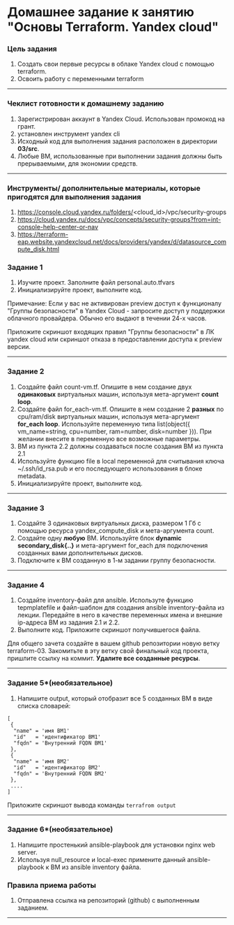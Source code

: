 # Домашнее задание к занятию "Основы Terraform. Yandex cloud"

### Цель задания

1. Создать свои первые ресурсы в облаке Yandex cloud с помощью terraform.
2. Освоить работу с переменными terraform

------

### Чеклист готовности к домашнему заданию

1. Зарегистрирован аккаунт в Yandex Cloud. Использован промокод на грант.
2. установлен инструмент yandex cli
3. Исходный код для выполнения задания расположен в директории **03/src**.
4. Любые ВМ, использованные при выполнении задания должны быть прерываемыми, для экономии средств.

------

### Инструменты/ дополнительные материалы, которые пригодятся для выполнения задания

1. https://console.cloud.yandex.ru/folders/<cloud_id>/vpc/security-groups
2. https://cloud.yandex.ru/docs/vpc/concepts/security-groups?from=int-console-help-center-or-nav
3. https://terraform-eap.website.yandexcloud.net/docs/providers/yandex/d/datasource_compute_disk.html


### Задание 1

1. Изучите проект. Заполните файл personal.auto.tfvars
2. Инициализируйте проект, выполните код.

Примечание: Если у вас не активирован preview доступ к функционалу "Группы безопасности" в Yandex Cloud - запросите доступ у поддержки облачного провайдера. Обычно его выдают в течении 24-х часов. 

Приложите скриншот входящих правил "Группы безопасности" в ЛК yandex cloud  или скриншот отказа в предоставлении доступа к preview версии.

------

### Задание 2
1. Создайте файл count-vm.tf. Опишите в нем создание двух **одинаковых** виртуальных машин, используя мета-аргумент **count loop**.
2. Создайте файл for_each-vm.tf. Опишите в нем создание 2 **разных** по cpu/ram/disk виртуальных машин, используя мета-аргумент **for_each loop**. Используйте переменную типа list(object({ vm_name=string, cpu=number, ram=number, disk=number  })). При желании внесите в переменную все возможные параметры.
3. ВМ из пункта 2.2 должны создаваться после создания ВМ из пункта 2.1
4. Используйте функцию file в local переменной для считывания ключа ~/.ssh/id_rsa.pub и его последующего использования в блоке metadata.
5. Инициализируйте проект, выполните код.
------
### Задание 3
1. Создайте 3 одинаковых виртуальных диска, размером 1 Гб с помощью ресурса yandex_compute_disk и мета-аргумента count.
2. Создайте одну **любую** ВМ. Используйте блок **dynamic secondary_disk{..}** и мета-аргумент for_each для подключения созданных вами дополнительных дисков.
3. Подключите к ВМ созданную в 1-м задании группу безопасности.

------
### Задание 4
1. Создайте inventory-файл для ansible.
Используте функцию tepmplatefile и файл-шаблон для создания ansible inventory-файла из лекции.
Передайте в него в качестве переменных имена и внешние ip-адреса ВМ из задания 2.1 и 2.2.
2. Выполните код. Приложите скриншот получившегося файла.

Для общего зачета создайте в вашем github репозитории новую ветку terraform-03. Закомитьте в эту ветку свой финальный код проекта, пришлите ссылку на коммит. **Удалите все созданные ресурсы**.

------

### Задание 5*(необязательное)
1. Напишите output, который отобразит все 5 созданных ВМ в виде списка словарей:
``` 
[
 {
  "name" = 'имя ВМ1'
  "id"   = 'идентификатор ВМ1'
  "fqdn" = 'Внутренний FQDN ВМ1'
 },
 {
  "name" = 'имя ВМ2'
  "id"   = 'идентификатор ВМ2'
  "fqdn" = 'Внутренний FQDN ВМ2'
 },
 ....
]
```
Приложите скриншот вывода команды ```terrafrom output```

------

### Задание 6*(необязательное)

1. Напишите простенький ansible-playbook для установки nginx web server.
2. Используя null_resource и local-exec примените данный ansible-playbook к ВМ из ansible inventory файла.
### Правила приема работы

1. Отправлена ссылка на репозиторий (github) с выполненным заданием.

------